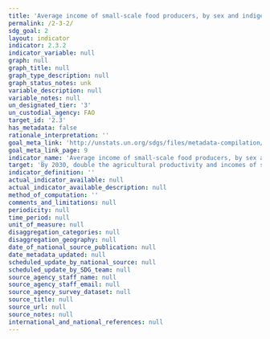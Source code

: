 ```yaml
---
title: 'Average income of small-scale food producers, by sex and indigenous status'
permalink: /2-3-2/
sdg_goal: 2
layout: indicator
indicator: 2.3.2
indicator_variable: null
graph: null
graph_title: null
graph_type_description: null
graph_status_notes: unk
variable_description: null
variable_notes: null
un_designated_tier: '3'
un_custodial_agency: FAO
target_id: '2.3'
has_metadata: false
rationale_interpretation: ''
goal_meta_link: 'http://unstats.un.org/sdgs/files/metadata-compilation/Metadata-Goal-2.pdf'
goal_meta_link_page: 9
indicator_name: 'Average income of small-scale food producers, by sex and indigenous status'
target: 'By 2030, double the agricultural productivity and incomes of small-scale food producers, in particular women, indigenous peoples, family farmers, pastoralists and fishers, including through secure and equal access to land, other productive resources and inputs, knowledge, financial services, markets and opportunities for value addition and nonfarm employment.'
indicator_definition: ''
actual_indicator_available: null
actual_indicator_available_description: null
method_of_computation: ''
comments_and_limitations: null
periodicity: null
time_period: null
unit_of_measure: null
disaggregation_categories: null
disaggregation_geography: null
date_of_national_source_publication: null
date_metadata_updated: null
scheduled_update_by_national_source: null
scheduled_update_by_SDG_team: null
source_agency_staff_name: null
source_agency_staff_email: null
source_agency_survey_dataset: null
source_title: null
source_url: null
source_notes: null
international_and_national_references: null
---
```

